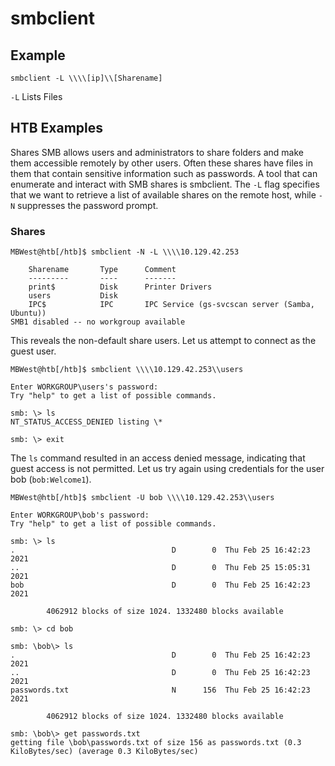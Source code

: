 # smbclient

## Example

`smbclient -L \\\\[ip]\\[Sharename]`

`-L` Lists Files

## HTB Examples

Shares
SMB allows users and administrators to share folders and make them accessible remotely by other users. Often these shares have files in them that contain sensitive information such as passwords. A tool that can enumerate and interact with SMB shares is smbclient. The `-L` flag specifies that we want to retrieve a list of available shares on the remote host, while `-N` suppresses the password prompt.

### Shares
    MBWest@htb[/htb]$ smbclient -N -L \\\\10.129.42.253

        Sharename       Type      Comment
        ---------       ----      -------
        print$          Disk      Printer Drivers
        users           Disk      
        IPC$            IPC       IPC Service (gs-svcscan server (Samba, Ubuntu))
    SMB1 disabled -- no workgroup available

This reveals the non-default share users. Let us attempt to connect as the guest user.

    MBWest@htb[/htb]$ smbclient \\\\10.129.42.253\\users

    Enter WORKGROUP\users's password: 
    Try "help" to get a list of possible commands.

    smb: \> ls
    NT_STATUS_ACCESS_DENIED listing \*

    smb: \> exit

The `ls` command resulted in an access denied message, indicating that guest access is not permitted. Let us try again using credentials for the user bob (`bob:Welcome1`).

    MBWest@htb[/htb]$ smbclient -U bob \\\\10.129.42.253\\users

    Enter WORKGROUP\bob's password: 
    Try "help" to get a list of possible commands.

    smb: \> ls
    .                                   D        0  Thu Feb 25 16:42:23 2021
    ..                                  D        0  Thu Feb 25 15:05:31 2021
    bob                                 D        0  Thu Feb 25 16:42:23 2021

            4062912 blocks of size 1024. 1332480 blocks available
            
    smb: \> cd bob

    smb: \bob\> ls
    .                                   D        0  Thu Feb 25 16:42:23 2021
    ..                                  D        0  Thu Feb 25 16:42:23 2021
    passwords.txt                       N      156  Thu Feb 25 16:42:23 2021

            4062912 blocks of size 1024. 1332480 blocks available
            
    smb: \bob\> get passwords.txt 
    getting file \bob\passwords.txt of size 156 as passwords.txt (0.3 KiloBytes/sec) (average 0.3 KiloBytes/sec)